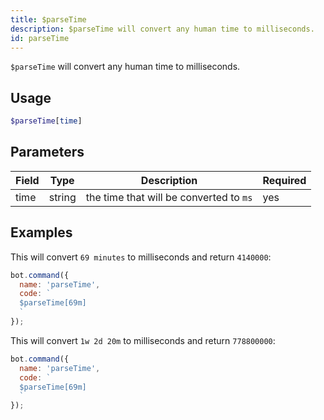 ```yaml
---
title: $parseTime
description: $parseTime will convert any human time to milliseconds.
id: parseTime
---
```


`$parseTime` will convert any human time to milliseconds.

## Usage

```php
$parseTime[time]
```

## Parameters 


| Field     | Type    | Description                                        | Required |
|-----------|---------|----------------------------------------------------|----------|
| time      | string  | the time that will be converted to `ms`            | yes      |


## Examples

This will convert `69 minutes` to milliseconds and return `4140000`:

```javascript
bot.command({
  name: 'parseTime',
  code: `
  $parseTime[69m]
  `
});
```

This will convert `1w 2d 20m` to milliseconds and return `778800000`:

```javascript
bot.command({
  name: 'parseTime',
  code: `
  $parseTime[69m]
  `
});
```
